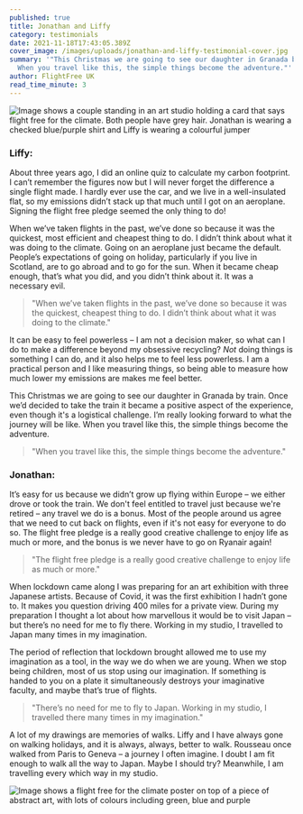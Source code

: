 ```yaml
---
published: true
title: Jonathan and Liffy
category: testimonials
date: 2021-11-18T17:43:05.389Z
cover_image: /images/uploads/jonathan-and-liffy-testimonial-cover.jpg
summary: '"This Christmas we are going to see our daughter in Granada by train.
  When you travel like this, the simple things become the adventure."'
author: FlightFree UK
read_time_minute: 3
---
```

![Image shows a couple standing in an art studio holding a card that says flight free for the climate. Both people have grey hair. Jonathan is wearing a checked blue/purple shirt and Liffy is wearing a colourful jumper](/images/uploads/jonathanandliffy-statement.jpg)

### Liffy:

About three years ago, I did an online quiz to calculate my carbon footprint. I can’t remember the figures now but I will never forget the difference a single flight made. I hardly ever use the car, and we live in a well-insulated flat, so my emissions didn’t stack up that much until I got on an aeroplane. Signing the flight free pledge seemed the only thing to do! 

When we’ve taken flights in the past, we’ve done so because it was the quickest, most efficient and cheapest thing to do. I didn’t think about what it was doing to the climate. Going on an aeroplane just became the default. People’s expectations of going on holiday, particularly if you live in Scotland, are to go abroad and to go for the sun. When it became cheap enough, that’s what you did, and you didn’t think about it. It was a necessary evil.

> "When we’ve taken flights in the past, we’ve done so because it was the quickest, cheapest thing to do. I didn’t think about what it was doing to the climate."

It can be easy to feel powerless – I am not a decision maker, so what can I do to make a difference beyond my obsessive recycling? *Not* doing things is something I can do, and it also helps me to feel less powerless. I am a practical person and I like measuring things, so being able to measure how much lower my emissions are makes me feel better.

This Christmas we are going to see our daughter in Granada by train. Once we’d decided to take the train it became a positive aspect of the experience, even though it's a logistical challenge. I’m really looking forward to what the journey will be like. When you travel like this, the simple things become the adventure.

> "When you travel like this, the simple things become the adventure."

### Jonathan:

It’s easy for us because we didn’t grow up flying within Europe – we either drove or took the train. We don't feel entitled to travel just because we're retired – any travel we do is a bonus. Most of the people around us agree that we need to cut back on flights, even if it's not easy for everyone to do so. The flight free pledge is a really good creative challenge to enjoy life as much or more, and the bonus is we never have to go on Ryanair again! 

> "The flight free pledge is a really good creative challenge to enjoy life as much or more."

When lockdown came along I was preparing for an art exhibition with three Japanese artists. Because of Covid, it was the first exhibition I hadn’t gone to. It makes you question driving 400 miles for a private view. During my preparation I thought a lot about how marvellous it would be to visit Japan – but there’s no need for me to fly there. Working in my studio, I travelled to Japan many times in my imagination. 

The period of reflection that lockdown brought allowed me to use my imagination as a tool, in the way we do when we are young. When we stop being children, most of us stop using our imagination. If something is handed to you on a plate it simultaneously destroys your imaginative faculty, and maybe that’s true of flights. 

> "There’s no need for me to fly to Japan. Working in my studio, I travelled there many times in my imagination."

A lot of my drawings are memories of walks. Liffy and I have always gone on walking holidays, and it is always, always, better to walk. Rousseau once walked from Paris to Geneva – a journey I often imagine. I doubt I am fit enough to walk all the way to Japan. Maybe I should try? Meanwhile, I am travelling every which way in my studio.

![Image shows a flight free for the climate poster on top of a piece of abstract art, with lots of colours including green, blue and purple](/images/uploads/jonathan_meuli_art.jpg "A piece of artwork in Jonathan's studio")